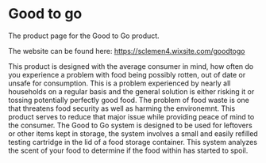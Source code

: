 # Good to go
 The product page for the Good to Go product.
 
 The website can be found here: https://sclemen4.wixsite.com/goodtogo 
 
 This product is designed with the average consumer in mind, how often do you experience a problem with food being possibly rotten, out of date or unsafe for     consumption. This is a problem experienced by nearly all households on a regular basis and the general solution is either risking it or tossing potentially perfectly good food. The problem of food waste is one that threatens food security as well as harming the environemnt. This product serves to reduce that major issue while providing peace of mind to the consumer. The Good to Go system is designed to be used for leftovers or other items kept in storage, the system involves a small and easily refilled testing cartridge in the lid of a food storage container. This system analyzes the scent of your food to determine if the food within has started to spoil. 

